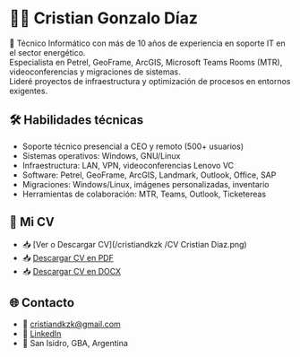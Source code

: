 # 👨‍💻 Cristian Gonzalo Díaz

🎯 Técnico Informático con más de 10 años de experiencia en soporte IT en el sector energético.  
Especialista en Petrel, GeoFrame, ArcGIS, Microsoft Teams Rooms (MTR), videoconferencias y migraciones de sistemas.  
Lideré proyectos de infraestructura y optimización de procesos en entornos exigentes.

## 🛠 Habilidades técnicas

- Soporte técnico presencial a CEO y remoto (500+ usuarios)
- Sistemas operativos: Windows, GNU/Linux
- Infraestructura: LAN, VPN, videoconferencias Lenovo VC
- Software: Petrel, GeoFrame, ArcGIS, Landmark, Outlook, Office, SAP
- Migraciones: Windows/Linux, imágenes personalizadas, inventario
- Herramientas de colaboración: MTR, Teams, Outlook, Ticketereas

## 📄 Mi CV
- 📥 [Ver o Descargar CV](/cristiandkzk
/CV Cristian Diaz.png)
- 📥 [Descargar CV en PDF](https://github.com/cristiandkzk/cristiandkzk/blob/main/CV_Cristian_Diaz_.pdf)
- 📥 [Descargar CV en DOCX](https://github.com/cristiandkzk/cristiandkzk/blob/main/CV_Cristian_Diaz_txt.docx)

## 🌐 Contacto

- 📧 cristiandkzk@gmail.com  
- 🔗 [LinkedIn](https://www.linkedin.com/in/cristiandkzk/)
- 📍 San Isidro, GBA, Argentina

